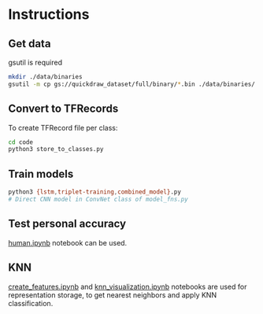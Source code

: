 # Instructions

## Get data
gsutil is required
```bash
mkdir ./data/binaries
gsutil -m cp gs://quickdraw_dataset/full/binary/*.bin ./data/binaries/
```

## Convert to TFRecords
To create TFRecord file per class:
```bash
cd code
python3 store_to_classes.py
```

## Train models
```bash
python3 {lstm,triplet-training,combined_model}.py
# Direct CNN model in ConvNet class of model_fns.py
```

## Test personal accuracy
[human.ipynb](human.ipynb) notebook can be used.

## KNN
[create_features.ipynb](create_features.ipynb) and [knn_visualization.ipynb](knn_visualization.ipynb) notebooks are used for representation storage, to get nearest neighbors and apply KNN classification.